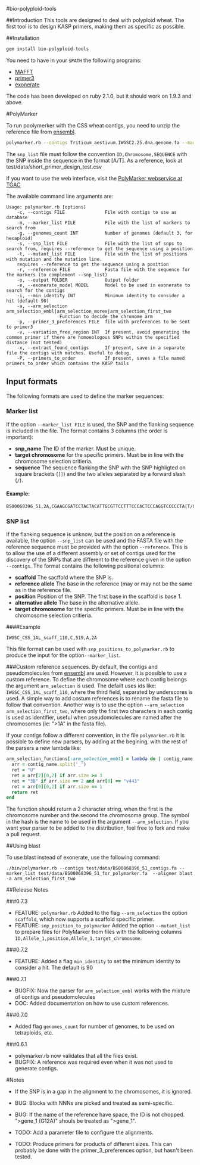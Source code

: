 #bio-polyploid-tools

##Introduction
This tools are designed to deal with polyploid wheat. The first tool is to design KASP primers, making them as specific as possible. 


##Installation
```sh
gem install bio-polyploid-tools
```
You need to have in your ```$PATH``` the following programs:

* [MAFFT](http://mafft.cbrc.jp/alignment/software/)
* [primer3](http://primer3.sourceforge.net/releases.php)
* [exonerate](http://www.ebi.ac.uk/~guy/exonerate/) 

The code has been developed on ruby 2.1.0, but it should work on 1.9.3 and above. 

#PolyMarker

To run poolymerker with the CSS wheat contigs, you need to unzip the reference file from  [ensembl](http://ftp.ensemblgenomes.org/pub/release-25/plants/fasta/triticum_aestivum/dna/Triticum_aestivum.IWGSC2.25.dna.genome.fa.gz).



```sh
polymarker.rb --contigs Triticum_aestivum.IWGSC2.25.dna.genome.fa --marker_list snp_list.csv --output output_folder
```

The ```snp_list``` file must follow the convention ```ID,Chromosome,SEQUENCE``` with the SNP inside the sequence in the format [A/T]. As a reference, look at test/data/short_primer_design_test.csv

If you want to use the web interface, visit the [PolyMarker webservice at TGAC](http://polymarker.tgac.ac.uk)

The available command line arguments are: 

```
Usage: polymarker.rb [options]
    -c, --contigs FILE               File with contigs to use as database
    -m, --marker_list FILE           File with the list of markers to search from
    -g, --genomes_count INT          Number of genomes (default 3, for hexaploid)
    -s, --snp_list FILE              File with the list of snps to search from, requires --reference to get the sequence using a position
    -t, --mutant_list FILE           File with the list of positions with mutation and the mutation line.
    requires --reference to get the sequence using a position
    -r, --reference FILE             Fasta file with the sequence for the markers (to complement --snp_list)
    -o, --output FOLDER              Output folder
    -e, --exonerate_model MODEL      Model to be used in exonerate to search for the contigs
    -i, --min_identity INT           Minimum identity to consider a hit (default 90)
    -a, --arm_selection arm_selection_embl|arm_selection_morex|arm_selection_first_two
                    Function to decide the chromome arm
    -p, --primer_3_preferences FILE  file with preferences to be sent to primer3
    -v, --variation_free_region INT  If present, avoid generating the common primer if there are homoeologous SNPs within the specified distance (not tested)
    -x, --extract_found_contigs      If present, save in a separate file the contigs with matches. Useful to debug.
    -P, --primers_to_order			 If present, saves a file named primers_to_order which contains the KASP tails
```

## Input formats

The following formats are used to define the marker sequences:

### Marker list

If the option ```--marker_list FILE``` is used, the SNP and the flanking sequence is included in the file. The format contains 3 columns (the order is important):

* **snp_name** The ID of the marker. Must be unique. 
* **target chromosome** for the specific primers. Must be in line with the chromosome selection critieria. 
* **sequence** The sequence flanking the SNP with the SNP highligted on square brackets (```[]```) and the two alleles separated by a forward slash (```/```). 

#### Example:

```
BS00068396_51,2A,CGAAGCGATCCTACTACATTGCGTTCCTTTCCCACTCCCAGGTCCCCCTA[T/C]ATGCAGGATCTTGATTAGTCGTGTGAACAACTGAAATTTGAGCGCCACAA
```

### SNP list

If the flanking sequence is unknow, but the position on a reference is available,  the option ```--snp_list``` can be used and the FASTA file with the reference sequence must be provided with the option ```--reference```. This is to allow the use of a different assembly or set of contigs used for the discovery of the SNPs that are different to the reference given in the option ```--contigs```. The format contains the following positional columns: 

* **scaffold** The sacffold where the SNP is. 
* **reference allele** The base in the reference (may or may not be the same as in the reference file.
* **position** Position of the SNP. The first base in the scaffold is base 1. 
* **alternative allele** The base in the alternative allele. 
* **target chromosome** for the specific primers. Must be in line with the chromosome selection critieria. 

####Example

```
IWGSC_CSS_1AL_scaff_110,C,519,A,2A
```

This file format can be used with ```snp_positions_to_polymarker.rb``` to produce the input for the option```--marker_list```.


###Custom reference sequences. 
By default, the contigs and pseudomolecules from [ensembl](ftp://ftp.ensemblgenomes.org/pub/release-25/plants/fasta/triticum_aestivum/dna/Triticum_aestivum.IWGSC2.25.dna.genome.fa.gz
) are used. However, it is possible to use a custom reference. To define the chromosome where each contig belongs the argument ```arm_selection``` is used.  The defailt uses ids like: ```IWGSC_CSS_1AL_scaff_110```, where the third field, separated by underscores is used. A simple way to add costum references is to rename the fasta file to follow that convention. Another way is to use the option ```--arm_selection arm_selection_first_two```, where only the first two characters in each contig is used as identifier, useful when pseudomolecules are named after the chromosomes (ie: ">1A" in the fasta file). 

If your contigs follow a different convention, in the file ```polymarker.rb``` it is possible to define new parsers, by adding at the begining, with the rest of the parsers a new lambda like:

```rb
arm_selection_functions[:arm_selection_embl] = lambda do | contig_name|
  arr = contig_name.split('_')
  ret = "U"
  ret = arr[2][0,2] if arr.size >= 3
  ret = "3B" if arr.size == 2 and arr[0] == "v443"
  ret = arr[0][0,2] if arr.size == 1   
  return ret
end
```

The function should return a 2 character string, when the first is the chromosome number and the second the chromosome group. The symbol in the hash is the name to be used in the argument ```--arm_selection```.  If you want your parser to be added to the distribution, feel free to fork and make a pull request.  

##Using blast

To use blast instead of exonerate, use the following command:

```
./bin/polymarker.rb --contigs test/data/BS00068396_51_contigs.fa --marker_list test/data/BS00068396_51_for_polymarker.fa  --aligner blast  -a arm_selection_first_two
```


##Release Notes

###0.7.3
* FEATURE: ```polymarker.rb``` Added to the flag ```--arm_selection``` the option ```scaffold```, which now supports a scaffold specific primer.
* FEATURE: ```snp_position_to_polymarker``` Added the option ```--mutant_list```  to prepare files for PolyMarker from files with the following columns ```ID,Allele_1,position,Allele_1,target_chromosome```. 

###0.7.2
* FEATURE: Added a flag ```min_identity``` to set the minimum identity to consider a hit. The default is 90

###0.7.1
* BUGFIX: Now the parser for ```arm_selection_embl``` works with the mixture of contigs and pseudomolecules
*  DOC: Added documentation on how to use custom references.  

###0.7.0
* Added flag ```genomes_count``` for number of genomes, to be used on tetraploids, etc. 

###0.6.1


* polymarker.rb now validates that all the files exist. 
* BUGFIX: A reference was required even when it was not used to generate contigs. 

#Notes


* If the SNP is in a gap in the alignment to the chromosomes, it is ignored. 

* BUG: Blocks with NNNs are picked and treated as semi-specific. 
* BUG: If the name of the reference have space, the ID is not chopped. ">gene_1 (G12A)" shouls be treated as ">gene_1". 
* TODO: Add a parameter file to configure the alignments. 
* TODO: Produce primers for products of different sizes. This can probably be done with the primer_3_preferences option, but hasn't been tested. 




